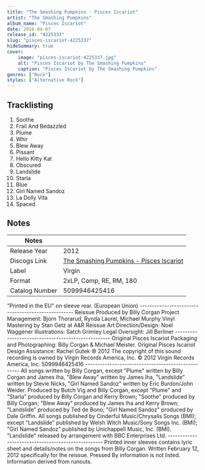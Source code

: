```yaml
---
title: "The Smashing Pumpkins - Pisces Iscariot"
artist: "The Smashing Pumpkins"
album_name: "Pisces Iscariot"
date: 2016-04-07
release_id: "4225337"
slug: "pisces-iscariot-4225337"
hideSummary: true
cover:
    image: "pisces-iscariot-4225337.jpg"
    alt: "Pisces Iscariot by The Smashing Pumpkins"
    caption: "Pisces Iscariot by The Smashing Pumpkins"
genres: ["Rock"]
styles: ["Alternative Rock"]
---
```


## Tracklisting
1. Soothe
2. Frail And Bedazzled
3. Plume
4. Whir
5. Blew Away
6. Pissant
7. Hello Kitty Kat
8. Obscured
9. Landslide
10. Starla
11. Blue
12. Girl Named Sandoz
13. La Dolly Vita
14. Spaced



## Notes

| Notes          |             |
| ---------------| ----------- |
| Release Year   | 2012 |
| Discogs Link   | [The Smashing Pumpkins - Pisces Iscariot](https://www.discogs.com/release/4225337-Smashing-Pumpkins-Pisces-Iscariot) |
| Label          | Virgin |
| Format         | 2xLP, Comp, RE, RM, 180 |
| Catalog Number | 5099946425416 |

"Printed in the EU" on sleeve rear. (European Union) --------------------------------------------------- Reissue Produced by Billy Corgan Project Management: Bjorn Thorarud, Rynda Laurel, Michael Murphy Vinyl Mastering by Stan Getz at A&R Reissue Art Direction/Design: Noel Waggener Illustrations: Satch Grimley Legal Oversight: Jill Berliner --------------------------------------------------- Original Pisces Iscariot Packaging and Photographing: Billy Corgan & Michael Meister. Original Pisces Iscariot Design Assistance: Rachel Gutek  ℗ 2012 The copyright of this sound recording is owned by Virgin Records America, Inc. © 2012 Virgin Records America, Inc. 5099946425416 --------------------------------------------------- All songs written by Billy Corgan, except "Plume" written by Billy Corgan and James Iha, "Blew Away" written by James Iha, "Landslide" written by Stevie Nicks, "Girl Named Sandoz" written by Eric Burdon/John Weider.   Produced by Butch Vig and Billy Corgan, except "Plume" and "Starla" produced by Billy Corgan and Kerry Brown; "Soothe" produced by Billy Corgan; "Blew Away" produced by James Iha and Kerry Brown; "Landslide" produced by Ted de Bono; "Girl Named Sandoz" produced by Dale Griffin.   All songs published by Cinderful Music/Chrysalis Songs (BMI); except "Landslide" published by Welsh Witch Music/Sony Songs Inc. (BMI); "Girl Named Sandoz" published by Unichappell Music, Inc. (BMI).   "Landslide" released by arrangement with BBC Enterprises Ltd.  --------------------------------------------------- Printed inner sleeves contains lyric sheet and details/notes on the songs from Billy Corgan. Written February 12, 2012 specifically for the reissue.  Pressed By information is not listed. Information derived from runouts. 

